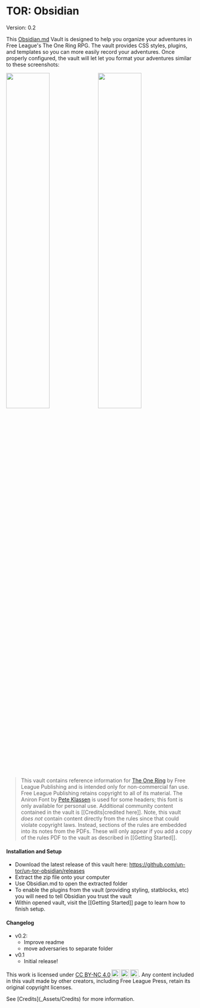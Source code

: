 # TOR: Obsidian 
Version: 0.2

This [Obsidian.md](https://www.obsidian.md) Vault is designed to help you organize your adventures in Free League's The One Ring RPG. The vault provides CSS styles, plugins, and templates so you can more easily record your adventures. Once properly configured, the vault will let let you format your adventures similar to these screenshots:

<a href="https://github.com/un-tor/un-tor-obsidian/blob/main/_Assets/screenshot-adventure.png?raw=true"><img src="https://github.com/un-tor/un-tor-obsidian/blob/main/_Assets/screenshot-adventure.png?raw=true" width="48%"></a> <a href="https://github.com/un-tor/un-tor-obsidian/blob/main/_Assets/screenshot-combat.png?raw=true"><img src="https://github.com/un-tor/un-tor-obsidian/blob/main/_Assets/screenshot-combat.png?raw=true" width="48%"></a>

> This vault contains reference information for [The One Ring](https://freeleaguepublishing.com/games/the-one-ring/) by Free League Publishing and is intended only for non-commercial fan use. Free League Publishing retains copyright to all of its material. The Aniron Font by [Pete Klassen](https://www.thehutt.de/tolkien/fonts.html) is used for some headers; this font is only available for personal use. Additional community content contained in the vault is [[Credits|credited here]]. Note, this vault *does not* contain content directly from the rules since that could violate copyright laws. Instead, sections of the rules are embedded into its notes from the PDFs. These will only appear if you add a copy of the rules PDF to the vault as described in [[Getting Started]].

#### Installation and Setup
- Download the latest release of this vault here: https://github.com/un-tor/un-tor-obsidian/releases
- Extract the zip file onto your computer
- Use Obsidian.md to open the extracted folder
- To enable the plugins from the vault (providing styling, statblocks, etc) you will need to tell Obsidian you trust the vault
- Within opened vault, visit the [[Getting Started]] page to learn how to finish setup.

#### Changelog
- v0.2:
	- Improve readme
	- move adversaries to separate folder
- v0.1
	- Initial release!

<p xmlns:cc="http://creativecommons.org/ns#" >This work is licensed under <a href="https://creativecommons.org/licenses/by-nc/4.0/?ref=chooser-v1" target="_blank" rel="license noopener noreferrer" style="display:inline-block;">CC BY-NC 4.0<img style="height:22px!important;margin-left:3px;vertical-align:text-bottom;" src="https://mirrors.creativecommons.org/presskit/icons/cc.svg?ref=chooser-v1" alt=""><img style="height:22px!important;margin-left:3px;vertical-align:text-bottom;" src="https://mirrors.creativecommons.org/presskit/icons/by.svg?ref=chooser-v1" alt=""><img style="height:22px!important;margin-left:3px;vertical-align:text-bottom;" src="https://mirrors.creativecommons.org/presskit/icons/nc.svg?ref=chooser-v1" alt=""></a>. Any content included in this vault made by other creators, including Free League Press, retain its original copyright licenses. </p>
See [Credits](_Assets/Credits) for more information.